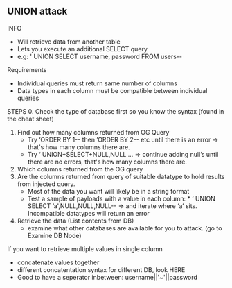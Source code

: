 ## UNION attack
INFO
* Will retrieve data from another table
* Lets you execute an additional SELECT query
* e.g: ' UNION SELECT username, password FROM users--

Requirements
* Individual queries must return same number of columns
* Data types in each column must be compatible between individual queries

STEPS
0. Check the type of database first so you know the syntax (found in the cheat sheet)
1. Find out how many columns returned from OG Query
   	* Try ‘ORDER BY 1-- then ’ORDER BY 2-- etc until there is an error -> that's how many columns there are.
   	* Try ‘ UNION+SELECT+NULL,NULL ... => continue adding null’s until there are no errors, that's how many columns there are.
2. Which columns returned from the OG query 
3. Are the columns returned from query of suitable datatype to hold results from injected query.
   	* Most of the data you want will likely be in a string format
   	* Test a sample of payloads with a value in each column:
      		* ‘ UNION SELECT ’a',NULL,NULL,NULL-- => and iterate where ‘a’ sits. Incompatible datatypes will return an error
4. Retrieve the data (List contents from DB)
   	* examine what other databases are available for you to attack. (go to Examine DB Node)

If you want to retrieve multiple values in single column
* concatenate values together
* different concatentation syntax for different DB, look HERE
* Good to have a seperator inbetween: username||'~'||password

